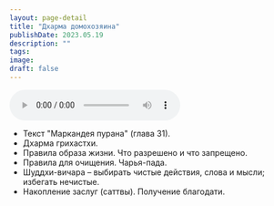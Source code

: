 ```yaml
---
layout: page-detail
title: "Дхарма домохозяина"
publishDate: 2023.05.19
description: ""
tags:
image:
draft: false
---
```


<audio title="2023.05.19 - Дхарма домохозяина.mp3" src="/upload/iblock/b04/b04a1a66db5d0f34f4f7c30e4d969f39.mp3" controls=""></audio>

* Текст "Маркандея пурана" (глава 31).
* Дхарма грихастхи.
* Правила образа жизни. Что разрешено и что запрещено.
* Правила для очищения. Чарья-пада.
* Шуддхи-вичара – выбирать чистые действия, слова и мысли; избегать нечистые.
* Накопление заслуг (саттвы). Получение благодати.

  
